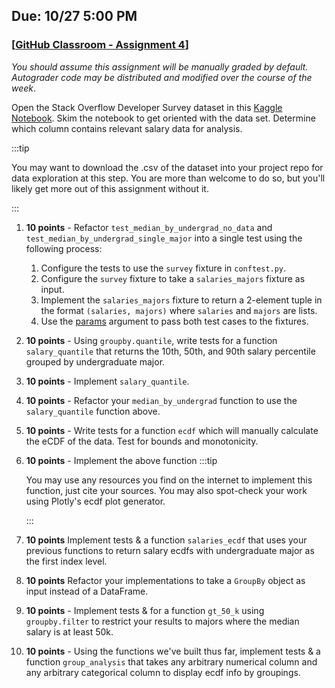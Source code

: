 ## Due: 10/27 5:00 PM

### [[GitHub Classroom - Assignment 4](https://classroom.github.com/a/3RHutrBD)]

*You should assume this assignment will be manually graded by default. Autograder code may be distributed and modified over the course of the week*.

Open the Stack Overflow Developer Survey dataset in this [Kaggle Notebook](https://www.kaggle.com/code/razamh/stack-overflow-developer-survey-analysis). Skim the notebook to get oriented with the data set. Determine which column contains relevant salary data for analysis.

:::tip

You may want to download the .csv of the dataset into your project repo for data exploration at this step. You are more than welcome to do so, but you'll likely get more out of this assignment without it.

:::




1. **10 points** - Refactor `test_median_by_undergrad_no_data` and `test_median_by_undergrad_single_major` into a single test using the following process:
    1. Configure the tests to use the `survey` fixture in `conftest.py`.
    2. Configure the `survey` fixture to take a `salaries_majors` fixture as input.
    3. Implement the `salaries_majors` fixture to return a 2-element tuple in the format `(salaries, majors)` where `salaries` and `majors` are lists.
    4. Use the [params](https://docs.pytest.org/en/latest/how-to/fixtures.html#parametrizing-fixtures) argument to pass both test cases to the fixtures.


2. **10 points** - Using `groupby.quantile`, write tests for a function `salary_quantile` that returns the 10th, 50th, and 90th salary percentile grouped by undergraduate major.
3. **10 points** - Implement `salary_quantile`.
4. **10 points** - Refactor your `median_by_undergrad` function to use the `salary_quantile` function above.

5. **10 points** - Write tests for a function `ecdf` which will manually calculate the eCDF of the data. Test for bounds and monotonicity.
 

6. **10 points** - Implement the above function
    :::tip

    You may use any resources you find on the internet to implement this function, just cite your sources. You may also spot-check your work using Plotly's ecdf plot generator.

    :::


7. **10 points** Implement tests & a function `salaries_ecdf` that uses your previous functions to return salary ecdfs with undergraduate major as the first index level.

8. **10 points** Refactor your implementations to take a `GroupBy` object as input instead of a DataFrame.

9. **10 points** - Implement tests & for a function `gt_50_k` using `groupby.filter` to restrict your results to majors where the median salary is at least 50k. 

10. **10 points** - Using the functions we've built thus far, implement tests & a function `group_analysis` that takes any arbitrary numerical column and any arbitrary categorical column to display ecdf info by groupings. 